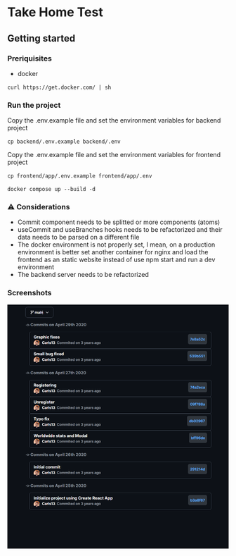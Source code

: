 # Take Home Test

## Getting started

### Preriquisites

- docker 
```
curl https://get.docker.com/ | sh
```
	
### Run the project 

Copy the .env.example file and set the environment variables for backend project 
```
cp backend/.env.example backend/.env
```

Copy the .env.example file and set the environment variables for frontend project 
```
cp frontend/app/.env.example frontend/app/.env
```

```
docker compose up --build -d
```

### ⚠️ Considerations

- Commit component needs to be splitted or more components (atoms)
- useCommit and useBranches hooks needs to be refactorized and their data needs to be parsed on a different file
- The docker environment is not properly set, I mean, on a production environment is better set another container for nginx and load the frontend as an static website instead of use npm start and run a dev environment
- The backend server needs to be refactorized  

### Screenshots

![screenshot](https://github.com/ettorestark/take-home-test/blob/main/screenshots/frontend-1.png)
